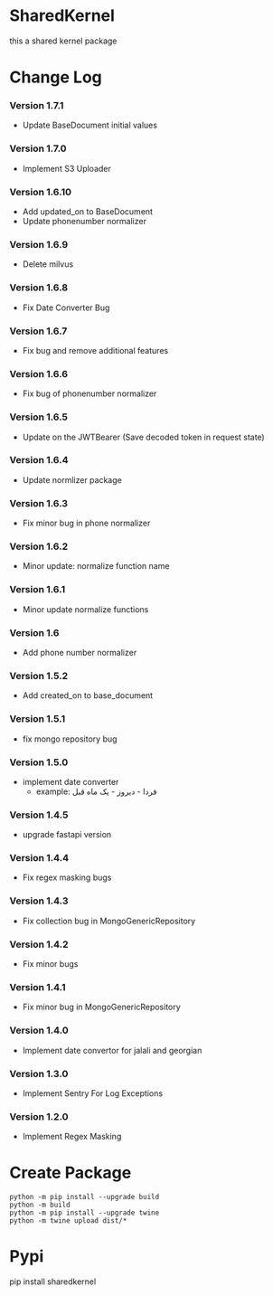 # SharedKernel
this a shared kernel package

# Change Log
### Version 1.7.1
- Update BaseDocument initial values
### Version 1.7.0
- Implement S3 Uploader
### Version 1.6.10
- Add updated_on to BaseDocument
- Update phonenumber normalizer
### Version 1.6.9
- Delete milvus
### Version 1.6.8
- Fix Date Converter Bug
### Version 1.6.7
- Fix bug and remove additional features
### Version 1.6.6
- Fix bug of phonenumber normalizer
### Version 1.6.5
- Update on the JWTBearer (Save decoded token in request state)
### Version 1.6.4
- Update normlizer package
### Version 1.6.3
- Fix minor bug in phone normalizer
### Version 1.6.2
- Minor update: normalize function name
### Version 1.6.1
- Minor update normalize functions
### Version 1.6
- Add phone number normalizer
### Version 1.5.2
- Add created_on to base_document
### Version 1.5.1
- fix mongo repository bug
### Version 1.5.0
- implement date converter
  -  example: فردا - دیروز - یک ماه قبل
### Version 1.4.5
- upgrade fastapi version
### Version 1.4.4
- Fix regex masking bugs
### Version 1.4.3
- Fix collection bug in MongoGenericRepository
### Version 1.4.2
- Fix minor bugs
### Version 1.4.1
- Fix minor bug in MongoGenericRepository
### Version 1.4.0
- Implement date convertor for jalali and georgian
### Version 1.3.0
- Implement Sentry For Log Exceptions
### Version 1.2.0
- Implement Regex Masking
# Create Package
    python -m pip install --upgrade build
    python -m build
    python -m pip install --upgrade twine
    python -m twine upload dist/*

# Pypi
pip install sharedkernel
